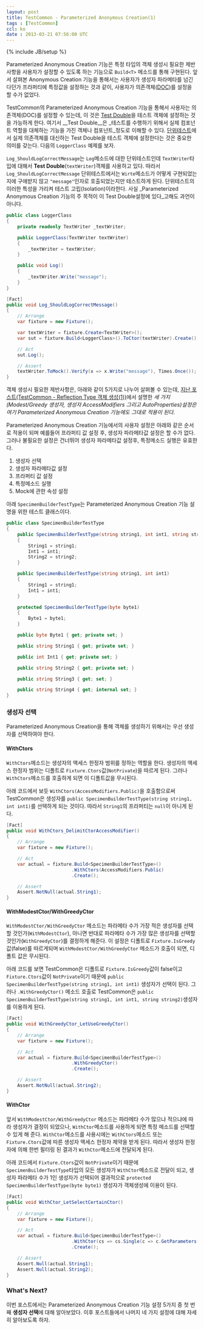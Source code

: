 ```yaml
---
layout: post
title: TestCommon - Parameterized Anonymous Creation(1)
tags : [TestCommon]
ccl: ko
date : 2013-03-21 07:56:00 UTC
---
```

{% include JB/setup %}

Parameterized Anonymous Creation 기능은 특정 타입의 객체 생성시
필요한 제반사항을 사용자가 설정할 수 있도록 하는 기능으로 `Build<T>` 메소드를 통해 구현된다.
앞서 살펴본 Anonymous Creation 기능을 통해서는 사용자가 생성자 파라메타를 넘긴다던가
프라퍼티에 특정값을 설정하는 것과 같이, 사용자가 의존객체([DOC])를 설정을 할 수가 없었다.

TestCommon의 Parameterized Anonymous Creation 기능을 통해서 사용자는 의존객체(DOC)를 설정할 수 있는데,
이 것은 [Test Double]을 테스트 객체에 설정하는 것을 가능하게 한다.
여기서 __Test Double__은 _테스트를 수행하기 위해서 실제 컴포넌트 역할을 대체하는 기능을 가진 객체나 컴포넌트_정도로 이해할 수 있다.
[단위테스트]에서 실제 의존객체를 대신하는 Test Double을 테스트 객체에 설정한다는 것은 중요한 의미를 갖는다.
다음의 `LoggerClass` 예제를 보자.

`Log_ShouldLogCorrectMessage`는 `Log`메소드에 대한 단위테스트인데
`TextWriter`타입에 대해서 __Test Double__(`textWriter`)객체를 사용하고 있다.
따라서 `Log_ShouldLogCorrectMessage` 단위테스트에서는 `Wirte`메소드가 어떻게 구현되었는지에 구애받지 않고
`"message"`인자로 호출되었는지만 테스트하게 된다. 단위테스트의 이러한 특성을 가리켜 테스트 고립(Isolation)이라한다.
사실 _Parameterized Anonymous Creation 기능의 주 목적이 이 Test Double설정에 있다_고해도 과언이 아니다.

```c#
public class LoggerClass
{
    private readonly TextWriter _textWriter;

    public LoggerClass(TextWriter textWriter)
    {
        _textWriter = textWriter;
    }

    public void Log()
    {
        _textWriter.Write("message");
    }
}

[Fact]
public void Log_ShouldLogCorrectMessage()
{
    // Arrange
    var fixture = new Fixture();

    var textWriter = fixture.Create<TextWriter>();
    var sut = fixture.Build<LoggerClass>().ToCtor(textWriter).Create();

    // Act
    sut.Log();

    // Assert
    textWriter.ToMock().Verify(x => x.Write("message"), Times.Once());
}
```

<!-- break -->

객체 생성시 필요한 제반사항은, 아래와 같이 5가지로 나누어 살펴볼 수 있는데,
[지난 포스트\(TestCommon - Reflection Type 객체 생성(1))]에서 설명한
_세 가지(Modest/Greedy 생성자, 생성자 AccessModifiers 그리고 AutoProperties)설정은
여기 Parameterized Anonymous Creation 기능에도 그대로 적용이 된다_.

Parameterized Anonymous Creation 기능에서의 사용자 설정은 아래와 같은 순서로 적용이 되며
예를들어 프라퍼티 값 설정 후, 생성자 파라메타값 설정은 할 수가 없다. 그러나 불필요한 설정은 건너뛰어
생성자 파라메타값 설정후, 특정메소드 실행은 유효한다.

1. 생성자 선택
2. 생성자 파라메타값 설정
2. 프라퍼티 값 설정
3. 특정메소드 실행
4. Mock에 관한 속성 설정

아래 `SpecimenBuilderTestType`는 Parameterized Anonymous Creation 기능 설명을 위한
테스트 클래스이다.

<a id="SpecimenBuilderTestType"></a>

```c#
public class SpecimenBuilderTestType
{
    public SpecimenBuilderTestType(string string1, int int1, string string2)
    {
        String1 = string1;
        Int1 = int1;
        String2 = string2;
    }

    public SpecimenBuilderTestType(string string1, int int1)
    {
        String1 = string1;
        Int1 = int1;
    }

    protected SpecimenBuilderTestType(byte byte1)
    {
        Byte1 = byte1;
    }

    public byte Byte1 { get; private set; }

    public string String1 { get; private set; }

    public int Int1 { get; private set; }

    public string String2 { get; private set; }

    public string String3 { get; set; }

    public string String4 { get; internal set; }
}
```

<h3>생성자 선택</h3>

Parameterized Anonymous Creation을 통해 객체를 생성하기 위해서는 우선
생성자를 선택하여야 한다.

#### WithCtors
`WithCtors`메소드는 생성자의 액세스 한정자 범위를 정하는 역할을 한다.
생성자의 액세스 한정자 범위는 디폴트로 `Fixture.Ctors`값(`NotPrivate`)을 따르게 된다.
그러나 `WithCtors`메소드를 호출하게 되면 이 디폴트값을 무시된다.

아래 코드에서 보듯 `WithCtors(AccessModifiers.Public)`을 호출함으로써 TestCommon은
생성자를 `public SpecimenBuilderTestType(string string1, int int1)`를 선택하게 되는 것이다. 따라서
`String1`의 프라퍼티는 `null`이 아니게 된다.

```c#
[Fact]
public void WithCtors_DelimitCtorAccessModifier()
{
    // Arrange
    var fixture = new Fixture();

    // Act
    var actual = fixture.Build<SpecimenBuilderTestType>()
                        .WithCtors(AccessModifiers.Public)
                        .Create();

    // Assert
    Assert.NotNull(actual.String1);
}
```

#### WithModestCtor/WithGreedyCtor
`WithModestCtor/WithGreedyCtor` 메소드는 파라메타 수가 가장 적은 생성자를 선택할 것인가(`WithModestCtor`),
아니면 반대로 파라메타 수가 가장 많은 생성자를 선택할 것인가(`WithGreedyCtor`)를 결정하게 해준다.
이 설정은 디폴트로 `Fixture.IsGreedy`값(false)를 따르게되며 `WithModestCtor/WithGreedyCtor` 메소드가 호출이 되면,
디폴트 값은 무시된다.

아래 코드를 보면 TestCommon은 디폴트로 `Fixture.IsGreedy`값이 false이고
`Fixture.Ctors`값이 `NotPrivate`이기 때문에 `public SpecimenBuilderTestType(string string1, int int1)` 생성자가
선택이 된다. 그러나 `.WithGreedyCtor()` 메소드 호출로 TestCommon은 
`public SpecimenBuilderTestType(string string1, int int1, string string2)`생성자를 이용하게 된다.


```c#
[Fact]
public void WithGreedyCtor_LetUseGreedyCtor()
{
    // Arrange
    var fixture = new Fixture();

    // Act
    var actual = fixture.Build<SpecimenBuilderTestType>()
                        .WithGreedyCtor()
                        .Create();

    // Assert
    Assert.NotNull(actual.String2);
}
```

#### WithCtor
앞서 `WithModestCtor/WithGreedyCtor` 메소드는 파라메타 수가 많으냐 적으냐에 따라 생성자가 결정이 되었으나,
`WithCtor`메소드를 사용하게 되면 특정 메소드를 선택할 수 있게 해 준다.
`WithCtor`메소드를 사용시에는 `WithCtors`메소드 또는 `Fixture.Ctors`값에 따른 생성자 액세스 한정자 제약을 받게 된다.
따라서 생성자 한정자에 의해 한번 필터링 된 결과가 `WithCtor`메소드에 전달되게 된다.

아래 코드에서 `Fixture.Ctors`값이 `NotPrivate`이기 때문에 `SpecimenBuilderTestType`타입의 모든 생성자가 `WithCtor`메소드로 전달이 되고,
생성자 파라메타 수가 1인 생성자가 선택되어 결과적으로 `protected SpecimenBuilderTestType(byte byte1)` 생성자가 객체생성에 이용이 된다.

```c#
[Fact]
public void WithCtor_LetSelectCertainCtor()
{
    // Arrange
    var fixture = new Fixture();

    // Act
    var actual = fixture.Build<SpecimenBuilderTestType>()
                        .WithCtor(cs => cs.Single(c => c.GetParameters().Length == 1))
                        .Create();

    // Assert
    Assert.Null(actual.String1);
    Assert.Null(actual.String2);
}
```

### What's Next?
이번 포스트에서는 Parameterized Anonymous Creation 기능 설정 5가지 중
첫 번째 **생성자 선택**에 대해 알아보았다.
이후 포스트들에서 나머지 네 가지 설정에 대해 자세히 알아보도록 하자.


[단위테스트]: http://ko.wikipedia.org/wiki/%EC%9C%A0%EB%8B%9B_%ED%85%8C%EC%8A%A4%ED%8A%B8
[Test Double]: http://xunitpatterns.com/Test%20Double.html
[지난 포스트\(TestCommon - Reflection Type 객체 생성(1))]: /TestCommon-Reflection-Type-객체-생성-1/
[DOC]: http://xunitpatterns.com/DOC.html
